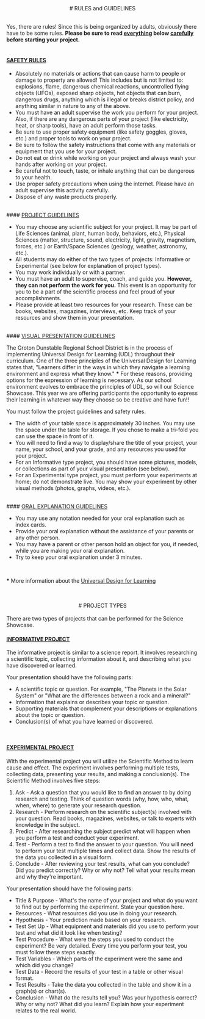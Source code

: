 
<center>
# RULES and GUIDELINES
</center>

<br/>

Yes, there are rules!  Since this is being organized by adults, obviously there have to be some rules.  <b>Please be sure to read <u>everything</u> below <u>carefully</u> before starting your project.</b>
<br>
<br>
#### <u>SAFETY RULES</u>

* Absolutely no materials or actions that can cause harm to people or damage to property are allowed!  This includes but is not limited to:  explosions, flame, dangerous chemical reactions, uncontrolled flying objects (UFOs), exposed sharp objects, hot objects that can burn, dangerous drugs, anything which is illegal or breaks district policy, and anything similar in nature to any of the above.
* You must have an adult supervise the work you perform for your project.  Also, if there are any dangerous parts of your project (like electricity, heat, or sharp tools), have an adult perform those tasks.
* Be sure to use proper safety equipment (like safety goggles, gloves, etc.) and proper tools to work on your project.
* Be sure to follow the safety instructions that come with any materials or equipment that you use for your project.
* Do not eat or drink while working on your project and always wash your hands after working on your project.
* Be careful not to touch, taste, or inhale anything that can be dangerous to your health.
* Use proper safety precautions when using the internet.  Please have an adult supervise this activity carefully.
* Dispose of any waste products properly.

<br/>
#### <u>PROJECT GUIDELINES</u>

* You may choose any scientific subject for your project. It may be part of Life Sciences (animal, plant, human body, behaviors, etc.), Physical Sciences (matter, structure, sound, electricity, light, gravity, magnetism, forces, etc.) or Earth/Space Sciences (geology, weather, astronomy, etc.).
* All students may do either of the two types of projects: Informative or Experimental (see below for explanation of project types).
* You may work individually or with a partner.
* You must have an adult to supervise, coach, and guide you. <b>However, they can not perform the work for you.</b> This event is an opportunity for you to be a part of the scientific process and feel proud of your accomplishments.
* Please provide at least two resources for your research. These can be books, websites, magazines, interviews, etc. Keep track of your resources and show them in your presentation.

<br/>
#### <u>VISUAL PRESENTATION GUIDELINES</u>

The Groton Dunstable Regional School District is in the process of implementing Universal Design for Learning (UDL) 
throughout their curriculum. One of the three principles of the Universal Design for Learning states that, "Learners 
differ in the ways in which they navigate a learning environment and express what they know." <b>*</b>  For these 
reasons, providing options for the expression of learning is necessary. As our school environment evolves to embrace 
the principles of UDL, so will our Science Showcase. This year we are offering participants the opportunity to express 
their learning in whatever way they choose so be creative and have fun!!

You must follow the project guidelines and safety rules.

* The width of your table space is approximately 30 inches. You may use the space under the table for storage. If you chose to make a tri-fold you can use the space in front of it.
* You will need to find a way to display/share the title of your project, your name, your school, and your grade, and any resources you used for your project.
* For an Informative type project, you should have some pictures, models, or collections as part of your visual presentation (see below).
* For an Experimental type project, you must perform your experiments at home; do not demonstrate live. You may show your experiment by other visual methods (photos, graphs, videos, etc.).

<br/>
#### <u>ORAL EXPLANATION GUIDELINES</u>

* You may use any notation needed for your oral explanation such as index cards.
* Provide your oral explanation without the assistance of your parents or any other person.
* You may have a parent or other person hold an object for you, if needed, while you are making your oral explanation.
* Try to keep your oral explanation under 3 minutes.

<br/>

<b>*</b> More information about the <a href="http://www.udlcenter.org/aboutudl/whatisudl/3pr">Universal Design for Learning</a> 


<br/>
<br/>

<center>
# PROJECT TYPES
</center>

<br/>
There are two types of projects that can be performed for the Science Showcase.

<br/>

#### <u>INFORMATIVE PROJECT</u>

The informative project is similar to a science report. It involves researching a scientific topic, collecting information about it, and describing what you have discovered or learned.

Your presentation should have the following parts:

* A scientific topic or question. For example, "The Planets in the Solar System" or "What are the differences between a rock and a mineral?"
* Information that explains or describes your topic or question.
* Supporting materials that complement your descriptions or explanations about the topic or question.
* Conclusion(s) of what you have learned or discovered.

<br/>

#### <u>EXPERIMENTAL PROJECT</u>

With the experimental project you will utilize the Scientific Method to learn cause and effect. The experiment involves performing multiple tests, collecting data, presenting your results, and making a conclusion(s). The Scientific Method involves five steps:

1. Ask - Ask a question that you would like to find an answer to by doing research and testing.  Think of question words (why, how, who, what, when, where) to generate your research question.
2. Research - Perform research on the scientific subject(s) involved with your question. Read books, magazines, websites, or talk to experts with knowledge in the subject.
3. Predict - After researching the subject predict what will happen when you perform a test and conduct your experiment.
4. Test - Perform a test to find the answer to your question. You will need to perform your test multiple times and collect data. Show the results of the data you collected in a visual form.
5. Conclude - After reviewing your test results, what can you conclude? Did you predict correctly? Why or why not? Tell what your results mean and why they're important.

Your presentation should have the following parts:

* Title & Purpose - What's the name of your project and what do you want to find out by performing the experiment. State your question here.
* Resources - What resources did you use in doing your research.
* Hypothesis - Your prediction made based on your research.
* Test Set Up - What equipment and materials did you use to perform your test and what did it look like when testing?
* Test Procedure - What were the steps you used to conduct the experiment? Be very detailed. Every time you perform your test, you must follow these steps exactly.
* Test Variables - Which parts of the experiment were the same and which did you change?
* Test Data - Record the results of your test in a table or other visual format.
* Test Results - Take the data you collected in the table and show it in a graph(s) or chart(s).
* Conclusion - What do the results tell you? Was your hypothesis correct? Why or why not? What did you learn? Explain how your experiment relates to the real world.

<br/>
<br/>
